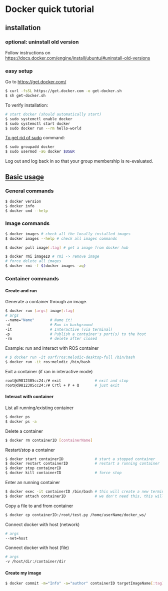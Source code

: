 # Docker quick tutorial 

## installation 

### optional: uninstall old version
Follow instructions on https://docs.docker.com/engine/install/ubuntu/#uninstall-old-versions

### easy setup
Go to https://get.docker.com/
```bash
$ curl -fsSL https://get.docker.com -o get-docker.sh
$ sh get-docker.sh
```

To verify installation:
```bash
# start docker (should automatically start)
$ sudo systemctl enable docker
$ sudo systemctl start docker
$ sudo docker run --rm hello-world
```

[To get rid of sudo](https://docs.docker.com/engine/install/linux-postinstall/) command:
```bash
$ sudo groupadd docker
$ sudo usermod -aG docker $USER
```
Log out and log back in so that your group membership is re-evaluated.

## [Basic usage](https://docs.docker.com/reference/)

### General commands
```bash
$ docker version
$ docker info
$ docker cmd --help
```

### Image commands
```bash
$ docker images # check all the locally installed images
$ docker images --help # check all images commands

$ docker pull image[:tag] # get a image from docker hub

$ docker rmi imageID # rmi -> remove image
# force delete all images
$ docker rmi -f $(docker images -aq)
```

### Container commands

#### Create and run
Generate a container through an image.
```bash
$ docker run [args] image[:tag] 
# args
--name="Name"       # Name it!
-d                  # Run in background
-it                 # Interactive (via terminal)
-p                  # Publish a container's port(s) to the host
-rm                 # delete after closed
```
Example: run and interact with ROS container
```bash
# $ docker run -it osrf/ros:melodic-desktop-full /bin/bash
$ docker run -it ros:melodic /bin/bash
```

Exit a container (if ran in interactive mode)
```bash
root@d9812305cc24:/# exit               # exit and stop
root@d9812305cc24:/# Crtl + P + Q       # just exit
```


#### Interact with container
List all running/existing container
```bash
$ docker ps
$ docker ps -a
```

Delete a container 
```bash
$ docker rm containerID [containerName]
```

Restart/stop a container
```bash
$ docker start containerID              # start a stopped container
$ docker restart containerID            # restart a running container
$ docker stop containerID
$ docker kill containerID               # force stop
```

Enter an running container
```bash
$ docker exec -it containerID /bin/bash # this will create a new terminal
$ docker attach containerID             # we don't need this, this will only attach to the previous running process
```

Copy a file to and from container
```bash
$ docker cp containerID:/root/test.py /home/userName/docker_ws/
```

Connect docker with host (network)
```bash
# args
--net=host
```

Connect docker with host (file)
```bash
# args 
-v /host/dir:/container/dir
```

#### Create my image
```bash
$ docker commit -m="Info" -a="author" containerID targetImageName[:tag]
```
